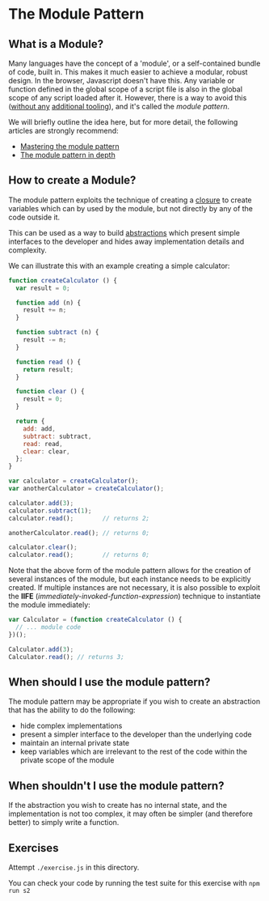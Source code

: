# The Module Pattern

## What is a Module?
Many languages have the concept of a 'module', or a self-contained bundle of code, built in. This makes it much easier to achieve a modular, robust design. In the browser, Javascript doesn't have this. Any variable or function defined in the global scope of a script file is also in the global scope of any script loaded after it. However, there is a way to avoid this ([without any](https://www.npmjs.com/package/browserify) [additional tooling](https://www.npmjs.com/package/webpack)), and it's called the _module pattern_.

We will briefly outline the idea here, but for more detail, the following articles are strongly recommend:
* [Mastering the module pattern](https://toddmotto.com/mastering-the-module-pattern/)
* [The module pattern in depth](http://www.adequatelygood.com/JavaScript-Module-Pattern-In-Depth.html)

## How to create a Module?
The module pattern exploits the technique of creating a [closure](../../stage-1/closures-and-scope) to create variables which can by used by the module, but not directly by any of the code outside it.

This can be used as a way to build [abstractions](../../stage-1/abstraction-with-functions) which present simple interfaces to the developer and hides away implementation details and complexity.

We can illustrate this with an example creating a simple calculator:

```js
function createCalculator () {
  var result = 0;

  function add (n) {
    result += n;
  }

  function subtract (n) {
    result -= n;
  }

  function read () {
    return result;
  }

  function clear () {
    result = 0;
  }

  return {
    add: add,
    subtract: subtract,
    read: read,
    clear: clear,
  };
}

var calculator = createCalculator();
var anotherCalculator = createCalculator();

calculator.add(3);
calculator.subtract(1);
calculator.read();        // returns 2;

anotherCalculator.read(); // returns 0;

calculator.clear();
calculator.read();        // returns 0;
```

Note that the above form of the module pattern allows for the creation of several instances of the module, but each instance needs to be explicitly created. If multiple instances are not necessary, it is also possible to exploit the **IIFE** (_immediately-invoked-function-expression_) technique to instantiate the module immediately:

```js
var Calculator = (function createCalculator () {
  // ... module code
})();

Calculator.add(3);
Calculator.read(); // returns 3;
```

## When should I use the module pattern?
The module pattern may be appropriate if you wish to create an abstraction that has the ability to do the following:
* hide complex implementations
* present a simpler interface to the developer than the underlying code
* maintain an internal private state
* keep variables which are irrelevant to the rest of the code within the private scope of the module

## When shouldn't I use the module pattern?
If the abstraction you wish to create has no internal state, and the implementation is not too complex, it may often be simpler (and therefore better) to simply write a function.

## Exercises
Attempt `./exercise.js` in this directory.

You can check your code by running the test suite for this exercise with `npm run s2`
